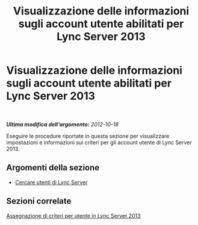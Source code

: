 ﻿---
title: Visualizzazione delle informazioni sugli account utente abilitati per Lync Server 2013
TOCTitle: Visualizzazione delle informazioni sugli account utente abilitati per Lync Server 2013
ms:assetid: 18309dca-b502-44e5-83e2-e314a827d298
ms:mtpsurl: https://technet.microsoft.com/it-it/library/JJ687980(v=OCS.15)
ms:contentKeyID: 49887460
ms.date: 08/24/2015
mtps_version: v=OCS.15
ms.translationtype: HT
---

# Visualizzazione delle informazioni sugli account utente abilitati per Lync Server 2013

 

_**Ultima modifica dell'argomento:** 2012-10-18_

Eseguire le procedure riportate in questa sezione per visualizzare impostazioni e informazioni sui criteri per gli account utente di Lync Server 2013.

## Argomenti della sezione

  - [Cercare utenti di Lync Server](lync-server-2013-search-for-lync-server-users.md)

## Sezioni correlate

[Assegnazione di criteri per utente in Lync Server 2013](lync-server-2013-assigning-per-user-policies.md)

